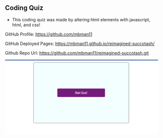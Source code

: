 
## Coding Quiz

* This coding quiz was made by altering html elements with javascript, html, and css! 

GitHub Profile: https://github.com/mbman11

GitHub Deployed Pages: https://mbman11.github.io/reimagined-succotash/

Github Repo Url: https://github.com/mbman11/reimagined-succotash.git


![Alt text](<Screen Shot 2023-10-28 at 6.36.07 AM.png>)